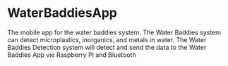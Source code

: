 # WaterBaddiesApp
The mobile app for the water baddies system. The Water Baddies system can detect microplastics, inorganics, and metals in water. The Water Baddies Detection system will detect and send the data to the Water Baddies App vie Raspberry Pi and Bluetooth
